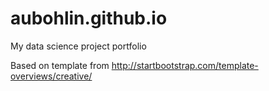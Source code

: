 # aubohlin.github.io
My data science project portfolio

Based on template from http://startbootstrap.com/template-overviews/creative/
